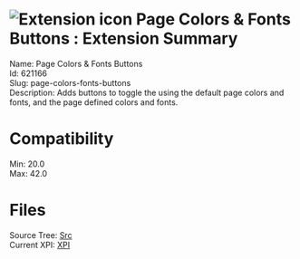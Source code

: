 # ![Extension icon](https://addons.thunderbird.net/user-media/addon_icons/621/621166-64.png?modified=1437326853) Page Colors & Fonts Buttons : Extension Summary

Name: Page Colors & Fonts Buttons  
Id: 621166  
Slug: page-colors-fonts-buttons  
Description: Adds buttons to toggle the using the default page colors and fonts, and the page defined colors and fonts.
  

# Compatibility
Min: 20.0  
Max: 42.0  

# Files

Source Tree: [Src](C:/Dev/Thunderbird/ThunderKdB/xall/xOther/621166-page-colors-fonts-buttons/src)  
Current XPI: [XPI](C:/Dev/Thunderbird/ThunderKdB/xall/xOther/621166-page-colors-fonts-buttons/xpi)  



